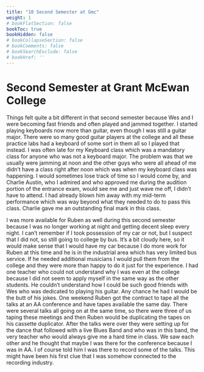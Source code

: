 ```yaml
---
title: "10 Second Semester at Gmc"
weight: 1
# bookFlatSection: false
bookToc: true
bookHidden: false
# bookCollapseSection: false
# bookComments: false
# bookSearchExclude: false
# bookHref: ''
---
```

# Second Semester at Grant McEwan College
Things felt quite a bit different in that second semester because Wes and I were becoming fast friends and often played and jammed together.  I started playing keyboards now more than guitar, even though I was still a guitar major.  There were so many good guitar players at the college and all these practice labs had a keyboard of some sort in them all so I played that instead.  I was often late for my Keyboard class which was a mandatory class for anyone who was not a keyboard major.  The problem was that we usually were jamming at noon and the other guys who were all ahead of me didn’t have a class right after noon which was when my keyboard class was happening.  I would sometimes lose track of time so I would come by, and Charlie Austin, who I admired and who approved me during the audition portion of the entrance exam, would see me and just wave me off, I didn’t have to attend.  I had already blown him away with my mid-term performance which was way beyond what they needed to do to pass this class.  Charlie gave me an outstanding final mark in this class.

I was more available for Ruben as well during this second semester because I was no longer working at night and getting decent sleep every night.  I can’t remember if I took possession of my car or not, but I suspect that I did not, so still going to college by bus.  It’s a bit cloudy here, so it would make sense that I would have my car because I do more work for Ruben at this time and he is in the industrial area which has very limited bus service.  If he needed additional musicians I would pull them from the college and they were more than happy to do it just for the experience.  I had one teacher who could not understand why I was even at the college because I did not seem to apply myself in the same way as the other students.  He couldn’t understand how I could be such good friends with Wes who was dedicated to playing his guitar.  Any chance he had I would be the butt of his jokes.  One weekend Ruben got the contract to tape all the talks at an AA conference and have tapes available the same day.  There were several talks all going on at the same time, so there were three of us taping these meetings and then Ruben would be duplicating the tapes on his cassette duplicator.  After the talks were over they were setting up for the dance that followed with a live Blues Band and who was in this band, the very teacher who would always give me a hard time in class.  We saw each other and he thought that maybe I was there for the conference because I was in AA.  I of course told him I was there to record some of the talks.  This might have been his first clue that I was somehow connected to the recording industry.